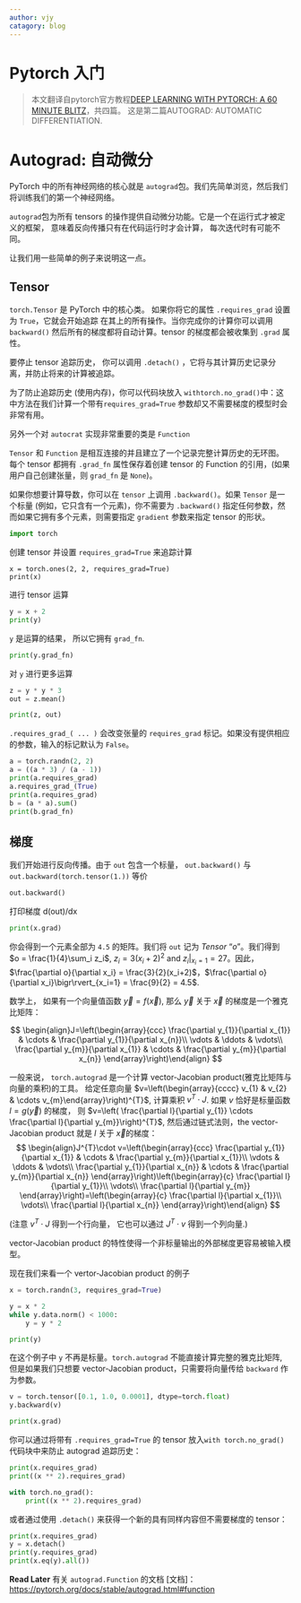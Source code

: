 ```yaml
---
author: vjy
catagory: blog
---
```


# Pytorch 入门

> 本文翻译自pytorch官方教程[DEEP LEARNING WITH PYTORCH: A 60 MINUTE BLITZ](https://pytorch.org/tutorials/beginner/deep_learning_60min_blitz.html)，共四篇。
> 这是第二篇AUTOGRAD: AUTOMATIC DIFFERENTIATION.

<!-- more -->
# Autograd: 自动微分

PyTorch 中的所有神经网络的核心就是 `autograd`包。我们先简单浏览，然后我们将训练我们的第一个神经网络。

`autograd`包为所有 tensors 的操作提供自动微分功能。它是一个在运行式才被定义的框架， 意味着反向传播只有在代码运行时才会计算， 每次迭代时有可能不同。

让我们用一些简单的例子来说明这一点。

## Tensor

`torch.Tensor` 是 PyTorch 中的核心类。 如果你将它的属性 `.requires_grad` 设置为 `True`，它就会开始追踪 在其上的所有操作。当你完成你的计算你可以调用 `backward()`  然后所有的梯度都将自动计算。tensor 的梯度都会被收集到 `.grad` 属性。

要停止 tensor 追踪历史， 你可以调用 `.detach()` ，它将与其计算历史记录分离，并防止将来的计算被追踪。

为了防止追踪历史 (使用内存)，你可以代码块放入 `withtorch.no_grad()`中：这中方法在我们计算一个带有`requires_grad=True` 参数却又不需要梯度的模型时会非常有用。

另外一个对 `autocrat` 实现非常重要的类是 `Function`

`Tensor` 和 `Function` 是相互连接的并且建立了一个记录完整计算历史的无环图。每个 tensor 都拥有 `.grad_fn` 属性保存着创建 tensor 的 Function 的引用，(如果用户自己创建张量，则 `grad_fn` 是 `None`)。

如果你想要计算导数，你可以在 `tensor` 上调用 `.backward()`。如果 `Tensor` 是一个标量 (例如，它只含有一个元素)，你不需要为 `.backward()` 指定任何参数，然而如果它拥有多个元素，则需要指定 `gradient` 参数来指定 tensor 的形状。

```python
import torch
```
创建 tensor 并设置 `requires_grad=True` 来追踪计算
```python3
x = torch.ones(2, 2, requires_grad=True)
print(x)
```
进行 tensor 运算
```python
y = x + 2
print(y)
```
`y` 是运算的结果， 所以它拥有 `grad_fn`.
```python
print(y.grad_fn)
```

对 `y` 进行更多运算
```python
z = y * y * 3
out = z.mean()

print(z, out)
```
`.requires_grad_( ... )` 会改变张量的 `requires_grad` 标记。如果没有提供相应的参数，输入的标记默认为 `False`。

```python
a = torch.randn(2, 2)
a = ((a * 3) / (a - 1))
print(a.requires_grad)
a.requires_grad_(True)
print(a.requires_grad)
b = (a * a).sum()
print(b.grad_fn)
```

## 梯度
我们开始进行反向传播。由于 `out` 包含一个标量， `out.backward()` 与 `out.backward(torch.tensor(1.))` 等价
```python
out.backward()
```
打印梯度 d(out)/dx
```python
print(x.grad)
```
你会得到一个元素全部为 ``4.5`` 的矩阵。我们将 ``out`` 记为 *Tensor* “$o$”。我们得到 $o = \frac{1}{4}\sum_i z_i$,  $z_i = 3(x_i+2)^2$  and  $z_i\bigr\rvert_{x_i=1} = 27$。因此， $\frac{\partial o}{\partial x_i} = \frac{3}{2}(x_i+2)$，$\frac{\partial o}{\partial x_i}\bigr\rvert_{x_i=1} = \frac{9}{2} = 4.5$.

数学上， 如果有一个向量值函数 $\vec{y}=f(\vec{x})$, 那么 $\vec{y}$ 关于 $\vec{x}$ 的梯度是一个雅克比矩阵：

$$
\begin{align}J=\left(\begin{array}{ccc}
   \frac{\partial y_{1}}{\partial x_{1}} & \cdots & \frac{\partial y_{1}}{\partial x_{n}}\\
   \vdots & \ddots & \vdots\\
   \frac{\partial y_{m}}{\partial x_{1}} & \cdots & \frac{\partial y_{m}}{\partial x_{n}}
   \end{array}\right)\end{align}
$$

一般来说， ``torch.autograd`` 是一个计算 vector-Jacobian product(雅克比矩阵与向量的乘积)的工具。 给定任意向量 $v=\left(\begin{array}{cccc} v_{1} & v_{2} & \cdots v_{m}\end{array}\right)^{T}$, 计算乘积 $v^{T}\cdot J$. 如果 $v$ 恰好是标量函数 $l=g\left(\vec{y}\right)$ 的梯度， 则 $v=\left( \frac{\partial l}{\partial y_{1}} \cdots \frac{\partial l}{\partial y_{m}}\right)^{T}$, 然后通过链式法则，the vector-Jacobian product 就是 $l$ 关于 $\vec{x}$的梯度：
$$
\begin{align}J^{T}\cdot v=\left(\begin{array}{ccc}
   \frac{\partial y_{1}}{\partial x_{1}} & \cdots & \frac{\partial y_{m}}{\partial x_{1}}\\
   \vdots & \ddots & \vdots\\
   \frac{\partial y_{1}}{\partial x_{n}} & \cdots & \frac{\partial y_{m}}{\partial x_{n}}
   \end{array}\right)\left(\begin{array}{c}
   \frac{\partial l}{\partial y_{1}}\\
   \vdots\\
   \frac{\partial l}{\partial y_{m}}
   \end{array}\right)=\left(\begin{array}{c}
   \frac{\partial l}{\partial x_{1}}\\
   \vdots\\
   \frac{\partial l}{\partial x_{n}}
   \end{array}\right)\end{align}
$$

(注意 $v^{T}\cdot J$ 得到一个行向量， 它也可以通过 $J^{T}\cdot v$ 得到一个列向量.)

vector-Jacobian product 的特性使得一个非标量输出的外部梯度更容易被输入模型。

现在我们来看一个 vertor-Jacobian product 的例子
```python
x = torch.randn(3, requires_grad=True)

y = x * 2
while y.data.norm() < 1000:
    y = y * 2

print(y)
```

在这个例子中 `y` 不再是标量。`torch.autograd` 不能直接计算完整的雅克比矩阵, 但是如果我们只想要 vector-Jacobian product，只需要将向量传给 `backward` 作为参数。
```python
v = torch.tensor([0.1, 1.0, 0.0001], dtype=torch.float)
y.backward(v)

print(x.grad)
```
你可以通过将带有 `.requires_grad=True` 的 tensor 放入`with torch.no_grad()`代码块中来防止 autograd 追踪历史：
```python
print(x.requires_grad)
print((x ** 2).requires_grad)

with torch.no_grad():
	print((x ** 2).requires_grad)
```
或者通过使用 `.detach()` 来获得一个新的具有同样内容但不需要梯度的 tensor：
```python
print(x.requires_grad)
y = x.detach()
print(y.requires_grad)
print(x.eq(y).all())
```
**Read Later**
有关 `autograd.Function` 的文档 [文档]：https://pytorch.org/docs/stable/autograd.html#function
